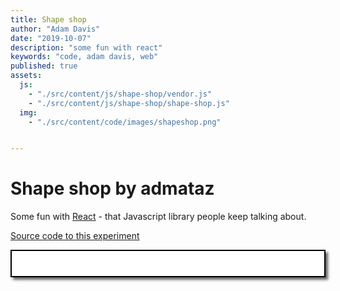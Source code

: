 ```yaml
---
title: Shape shop
author: "Adam Davis"
date: "2019-10-07"
description: "some fun with react"
keywords: "code, adam davis, web"
published: true
assets:
  js: 
    - "./src/content/js/shape-shop/vendor.js"
    - "./src/content/js/shape-shop/shape-shop.js"
  img: 
    - "./src/content/code/images/shapeshop.png"


---
```

# Shape shop by admataz
Some fun with [React](https://facebook.github.io/react/) - that Javascript library people keep talking about.</p>

[Source code to this experiment](https://github.com/admataz/shape-shop)

  <div style="background-color:#fff; border: 2px solid #000; box-shadow: 4px 4px 4px #666; padding: 20px; display: flex;">
  <div id="app" ></div>
  </div>

